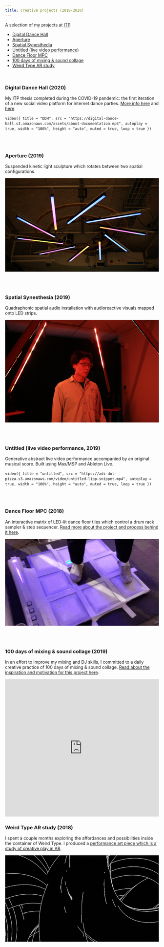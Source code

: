 ```yaml
---
title: creative projects (2018-2020)
---
```


A selection of my projects at [ITP](https://tisch.nyu.edu/itp).

-   [Digital Dance Hall](#ddh)
-   [Aperture](#aperture)
-   [Spatial Synesthedia](#spatial-synesthesia)
-   [Untitled (live video performance)](#untitled-lipp)
-   [Dance Floor MPC](#dance-floor-mpc)
-   [100 days of mixing & sound collage](#100-days-mixing)
-   [Weird Type AR study](#weird-type-ar-study)

<br/>

<h3 id="ddh">Digital Dance Hall (2020)</h3>

My ITP thesis completed during the COVID-19 pandemic: the first iteration of a new social video platform for internet dance parties. [More info here](https://digital-dance-hall.netlify.app/about/) and [here](/slices/digital-dance-hall/).

`video({ title = "DDH", src = "https://digital-dance-hall.s3.amazonaws.com/assets/about-documentation.mp4", autoplay = true, width = "100%", height = "auto", muted = true, loop = true })`

<br /> <br />

<h3 id="aperture">Aperture (2019)</h3>

Suspended kinetic light sculpture which rotates between two spatial configurations.

![aperture](./aperture.jpg)

<br /> <br />

<h3 id="spatial-synesthesia">Spatial Synesthesia (2019)</h3>

Quadraphonic spatial audio installation with audioreactive visuals mapped onto LED strips.

![spatial-synesthesia](./spatial-synesthesia.jpg)

<br /> <br />

<h3 id="untitled-lipp">Untitled (live video performance, 2019)</h3>

Generative abstract live video performance accompanied by an original musical score. Built using Max/MSP and Ableton Live.

`video({ title = "untitled", src = "https://adi-dot-pizza.s3.amazonaws.com/video/untitled-lipp-snippet.mp4", autoplay = true, width = "100%", height = "auto", muted = true, loop = true })`

<br /> <br />

<h3 id="dance-floor-mpc">Dance Floor MPC (2018)</h3>

An interactive matrix of LED-lit dance floor tiles which control a drum rack sampler & step sequencer. [Read more about the project and process behind it here](/slices/dance-floor-mpc).

![mpc](./dance-floor-mpc.gif)

<br/> <br/>

<h3 id="100-days-mixing">100 days of mixing & sound collage (2019)</h3>

In an effort to improve my mixing and DJ skills, I committed to a daily creative practice of 100 days of mixing & sound collage. [Read about the inspiration and motivation for this project here](/blog/itp/100-days-of-making/day-1/).

<iframe width="100%" height="450" scrolling="no" frameborder="no" allow="autoplay" src="https://w.soundcloud.com/player/?url=https%3A//api.soundcloud.com/playlists/697712136&color=%23ff5500&auto_play=false&hide_related=true&show_comments=false&show_user=true&show_reposts=false&show_teaser=false"></iframe>

<h3 id="weird-type-ar-study">Weird Type AR study (2018)</h3>

I spent a couple months exploring the affordances and possibilities inside the container of Weird Type.
I produced a [performance art piece which is a study of creative play in AR](/slices/weird-type-ar-study).

![sample](./weird-type-sample.gif)
